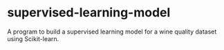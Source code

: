 # supervised-learning-model
A program to build a supervised learning model for a wine quality dataset using Scikit-learn.

